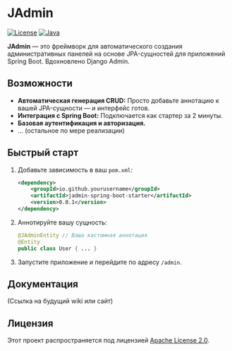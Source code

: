 # JAdmin

[![License](https://img.shields.io/badge/License-Apache_2.0-blue.svg)](https://opensource.org/licenses/Apache-2.0)
[![Java](https://img.shields.io/badge/Java-21%2B-brightgreen)](https://openjdk.org/)

**JAdmin** — это фреймворк для автоматического создания административных панелей на основе JPA-сущностей для приложений Spring Boot. Вдохновлено Django Admin.

## Возможности

*   **Автоматическая генерация CRUD:** Просто добавьте аннотацию к вашей JPA-сущности — и интерфейс готов.
*   **Интеграция с Spring Boot:** Подключается как стартер за 2 минуты.
*   **Базовая аутентификация и авторизация.**
*   ... (остальное по мере реализации)

## Быстрый старт

1.  Добавьте зависимость в ваш `pom.xml`:
    ```xml
    <dependency>
        <groupId>io.github.yourusername</groupId>
        <artifactId>jadmin-spring-boot-starter</artifactId>
        <version>0.0.1</version>
    </dependency>
    ```
2.  Аннотируйте вашу сущность:
    ```java
    @JAdminEntity // Ваша кастомная аннотация
    @Entity
    public class User { ... }
    ```
3.  Запустите приложение и перейдите по адресу `/admin`.

## Документация

(Ссылка на будущий wiki или сайт)

## Лицензия

Этот проект распространяется под лицензией [Apache License 2.0](LICENSE).